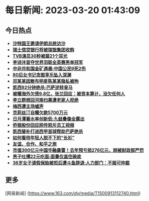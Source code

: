 
# 每日新闻: 2023-03-20 01:43:09
## 今日热点

- **[沙特国王邀请伊朗总统访沙](https://www.163.com/search?keyword=%E6%B2%99%E7%89%B9%E5%9B%BD%E7%8E%8B%E9%82%80%E8%AF%B7%E4%BC%8A%E6%9C%97%E6%80%BB%E7%BB%9F%E8%AE%BF%E6%B2%99)**
- **[瑞士信贷银行将被瑞银集团收购](https://www.163.com/search?keyword=%E7%91%9E%E5%A3%AB%E4%BF%A1%E8%B4%B7%E9%93%B6%E8%A1%8C%E5%B0%86%E8%A2%AB%E7%91%9E%E9%93%B6%E9%9B%86%E5%9B%A2%E6%94%B6%E8%B4%AD)**
- **[TVB演员30秒被扇21个耳光](https://www.163.com/search?keyword=TVB%E6%BC%94%E5%91%9830%E7%A7%92%E8%A2%AB%E6%89%8721%E4%B8%AA%E8%80%B3%E5%85%89)**
- **[李诗沣首夺世界羽联全英赛男单冠军](https://www.163.com/search?keyword=%E6%9D%8E%E8%AF%97%E6%B2%A3%E9%A6%96%E5%A4%BA%E4%B8%96%E7%95%8C%E7%BE%BD%E8%81%94%E5%85%A8%E8%8B%B1%E8%B5%9B%E7%94%B7%E5%8D%95%E5%86%A0%E5%86%9B)**
- **[中非共和国金矿遇袭:中国公民9死2伤](https://www.163.com/search?keyword=%E4%B8%AD%E9%9D%9E%E5%85%B1%E5%92%8C%E5%9B%BD%E9%87%91%E7%9F%BF%E9%81%87%E8%A2%AD+%E4%B8%AD%E5%9B%BD%E5%85%AC%E6%B0%919%E6%AD%BB2%E4%BC%A4)**
- **[80后女书记贪图享乐坠入深渊](https://www.163.com/search?keyword=80%E5%90%8E%E5%A5%B3%E4%B9%A6%E8%AE%B0%E8%B4%AA%E5%9B%BE%E4%BA%AB%E4%B9%90%E5%9D%A0%E5%85%A5%E6%B7%B1%E6%B8%8A)**
- **[邓某某因散布明星陈某某隐私被拘](https://www.163.com/search?keyword=%E9%82%93%E6%9F%90%E6%9F%90%E5%9B%A0%E6%95%A3%E5%B8%83%E6%98%8E%E6%98%9F%E9%99%88%E6%9F%90%E6%9F%90%E9%9A%90%E7%A7%81%E8%A2%AB%E6%8B%98)**
- **[凯西92分钟绝杀:巴萨逆转皇马](https://www.163.com/search?keyword=%E5%87%AF%E8%A5%BF92%E5%88%86%E9%92%9F%E7%BB%9D%E6%9D%80+%E5%B7%B4%E8%90%A8%E9%80%86%E8%BD%AC%E7%9A%87%E9%A9%AC)**
- **[被曝海外欠债9.8亿，张兰回应：被资本算计，没欠任何人](https://www.163.com/search?keyword=%E8%A2%AB%E6%9B%9D%E6%B5%B7%E5%A4%96%E6%AC%A0%E5%80%BA9.8%E4%BA%BF%EF%BC%8C%E5%BC%A0%E5%85%B0%E5%9B%9E%E5%BA%94%EF%BC%9A%E8%A2%AB%E8%B5%84%E6%9C%AC%E7%AE%97%E8%AE%A1%EF%BC%8C%E6%B2%A1%E6%AC%A0%E4%BB%BB%E4%BD%95%E4%BA%BA)**
- **[李立群想回河南扫墓遭老家人拒绝](https://www.163.com/search?keyword=%E6%9D%8E%E7%AB%8B%E7%BE%A4%E6%83%B3%E5%9B%9E%E6%B2%B3%E5%8D%97%E6%89%AB%E5%A2%93%E9%81%AD%E8%80%81%E5%AE%B6%E4%BA%BA%E6%8B%92%E7%BB%9D)**
- **[梅西遭主场嘘声](https://www.163.com/search?keyword=%E6%A2%85%E8%A5%BF%E9%81%AD%E4%B8%BB%E5%9C%BA%E5%98%98%E5%A3%B0)**
- **[克莉丝汀自曝欠款5700万元](https://www.163.com/search?keyword=%E5%85%8B%E8%8E%89%E4%B8%9D%E6%B1%80%E8%87%AA%E6%9B%9D%E6%AC%A0%E6%AC%BE5700%E4%B8%87%E5%85%83)**
- **[日月潭蓄水率创新低:九蛙叠像全露出](https://www.163.com/search?keyword=%E6%97%A5%E6%9C%88%E6%BD%AD%E8%93%84%E6%B0%B4%E7%8E%87%E5%88%9B%E6%96%B0%E4%BD%8E+%E4%B9%9D%E8%9B%99%E5%8F%A0%E5%83%8F%E5%85%A8%E9%9C%B2%E5%87%BA)**
- **[侨银股份回应网传怒斥员工视频](https://www.163.com/search?keyword=%E4%BE%A8%E9%93%B6%E8%82%A1%E4%BB%BD%E5%9B%9E%E5%BA%94%E7%BD%91%E4%BC%A0%E6%80%92%E6%96%A5%E5%91%98%E5%B7%A5%E8%A7%86%E9%A2%91)**
- **[凯西替补打进西甲首球帮助巴萨绝杀](https://www.163.com/search?keyword=%E5%87%AF%E8%A5%BF%E6%9B%BF%E8%A1%A5%E6%89%93%E8%BF%9B%E8%A5%BF%E7%94%B2%E9%A6%96%E7%90%83%E5%B8%AE%E5%8A%A9%E5%B7%B4%E8%90%A8%E7%BB%9D%E6%9D%80)**
- **[如何看待年轻人脱不下的“长衫”](https://www.163.com/search?keyword=%E5%A6%82%E4%BD%95%E7%9C%8B%E5%BE%85%E5%B9%B4%E8%BD%BB%E4%BA%BA%E8%84%B1%E4%B8%8D%E4%B8%8B%E7%9A%84%E2%80%9C%E9%95%BF%E8%A1%AB%E2%80%9D)**
- **[友谊、合作、和平之旅](https://www.163.com/search?keyword=%E5%8F%8B%E8%B0%8A%E3%80%81%E5%90%88%E4%BD%9C%E3%80%81%E5%92%8C%E5%B9%B3%E4%B9%8B%E6%97%85)**
- **[市值300亿元中国华融暴雷！去年预亏损276亿元，刚被财政部严罚](https://www.163.com/search?keyword=%E5%B8%82%E5%80%BC300%E4%BA%BF%E5%85%83%E4%B8%AD%E5%9B%BD%E5%8D%8E%E8%9E%8D%E6%9A%B4%E9%9B%B7%EF%BC%81%E5%8E%BB%E5%B9%B4%E9%A2%84%E4%BA%8F%E6%8D%9F276%E4%BA%BF%E5%85%83%EF%BC%8C%E5%88%9A%E8%A2%AB%E8%B4%A2%E6%94%BF%E9%83%A8%E4%B8%A5%E7%BD%9A)**
- **[男子吐槽22元吃面:面量仅盖住碗底](https://www.163.com/search?keyword=%E7%94%B7%E5%AD%90%E5%90%90%E6%A7%BD22%E5%85%83%E5%90%83%E9%9D%A2+%E9%9D%A2%E9%87%8F%E4%BB%85%E7%9B%96%E4%BD%8F%E7%A2%97%E5%BA%95)**
- **[36岁女子请假保胎被拒后遭斗鱼辞退:人力部门：不服可仲裁](https://www.163.com/search?keyword=36%E5%B2%81%E5%A5%B3%E5%AD%90%E8%AF%B7%E5%81%87%E4%BF%9D%E8%83%8E%E8%A2%AB%E6%8B%92%E5%90%8E%E9%81%AD%E6%96%97%E9%B1%BC%E8%BE%9E%E9%80%80+%E4%BA%BA%E5%8A%9B%E9%83%A8%E9%97%A8%EF%BC%9A%E4%B8%8D%E6%9C%8D%E5%8F%AF%E4%BB%B2%E8%A3%81)**

## 更多
[网易新闻] (https://www.163.com/dy/media/T1500913112740.html)
